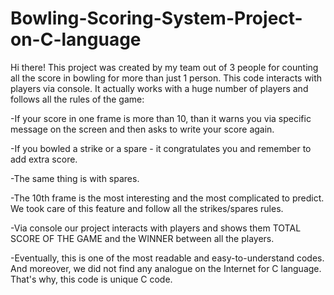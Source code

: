 # Bowling-Scoring-System-Project-on-C-language
Hi there! This project was created by my team out of 3 people for counting all the score in bowling for more than just 1 person. This code interacts with players via console. It actually works with a huge number of players and follows all the rules of the game:

 -If your score in one frame is more than 10, than it warns you via specific message on the screen and then asks to write your score again.
 
 -If you bowled a strike or a spare - it congratulates you and remember to add extra score.
 
 -The same thing is with spares.	
 
 -The 10th frame is the most interesting and the most complicated to predict. We took care of this feature and follow all the strikes/spares rules. 	
 
 -Via console our project interacts with players and shows them TOTAL SCORE OF THE GAME and the WINNER between all the players.
 
 -Eventually, this is one of the most readable and easy-to-understand codes. And moreover, we did not find any analogue on the Internet for C language. That's why, this code is unique C code.
